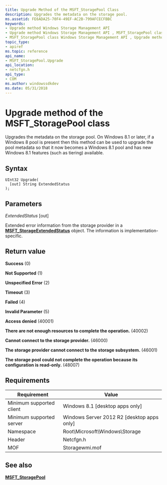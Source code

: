 ```yaml
---
title: Upgrade Method of the MSFT_StoragePool Class
description: Upgrades the metadata on the storage pool.
ms.assetid: FE6ADA25-70F4-49EF-AC2B-799AFCECFBBC
keywords:
- Upgrade method Windows Storage Management API
- Upgrade method Windows Storage Management API , MSFT_StoragePool class
- MSFT_StoragePool class Windows Storage Management API , Upgrade method
topic_type:
- apiref
ms.topic: reference
api_name:
- MSFT_StoragePool.Upgrade
api_location:
- netcfgn.h
api_type:
- COM
ms.author: windowssdkdev
ms.date: 05/31/2018
---
```


# Upgrade method of the MSFT\_StoragePool class

Upgrades the metadata on the storage pool. On Windows 8.1 or later, if a Windows 8 pool is present then this method can be used to upgrade the pool metadata so that it now becomes a Windows 8.1 pool and has new Windows 8.1 features (such as tiering) available.

## Syntax


```mof
UInt32 Upgrade(
  [out] String ExtendedStatus
);
```



## Parameters

 

*ExtendedStatus* \[out\]
 

Extended error information from the storage provider in a [**MSFT\_StorageExtendedStatus**](msft-storageextendedstatus.md) object. The information is implementation-specific.

 

## Return value

 

**Success** (0)
 

**Not Supported** (1)
 

**Unspecified Error** (2)
 

**Timeout** (3)
 

**Failed** (4)
 

**Invalid Parameter** (5)
 

**Access denied** (40001)
 

**There are not enough resources to complete the operation.** (40002)
 

**Cannot connect to the storage provider.** (46000)
 

**The storage provider cannot connect to the storage subsystem.** (46001)
 

**The storage pool could not complete the operation because its configuration is read-only.** (48007)
 

## Requirements



| Requirement | Value |
|-------------------------------------|-------------------------------------------------------------------------------------------|
| Minimum supported client | Windows 8.1 \[desktop apps only\]                                              |
| Minimum supported server | Windows Server 2012 R2 \[desktop apps only\]                                   |
| Namespace                | Root\\Microsoft\\Windows\\Storage                                              |
| Header                   |  Netcfgn.h       |
| MOF                      |  Storagewmi.mof  |



## See also

 

[**MSFT\_StoragePool**](msft-storagepool.md)
 

 

 





